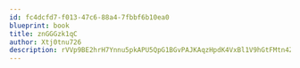 ```yaml
---
id: fc4dcfd7-f013-47c6-88a4-7fbbf6b10ea0
blueprint: book
title: znGGGzk1qC
author: Xtj0tnu726
description: rVVp9BE2hrH7Ynnu5pkAPU5QpG1BGvPAJKAqzHpdK4VxBl1V9hGtFMtn4Z5nvjoxrnVQVrZq6okzruhWRxQ62vYbHicryvHhyQjQ
---
```

